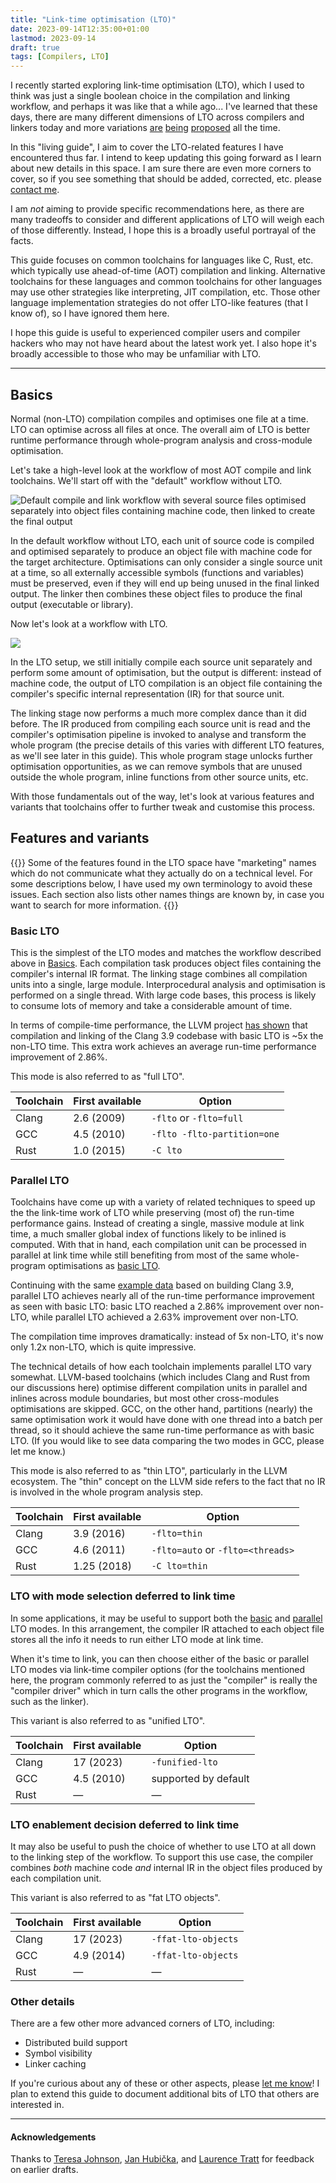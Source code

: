 ```yaml
---
title: "Link-time optimisation (LTO)"
date: 2023-09-14T12:35:00+01:00
lastmod: 2023-09-14
draft: true
tags: [Compilers, LTO]
---
```


I recently started exploring link-time optimisation (LTO),
which I used to think was just a single boolean choice
in the compilation and linking workflow,
and perhaps it was like that a while ago...
I've learned that these days,
there are many different dimensions of LTO across
compilers and linkers today and more variations
[are](https://discourse.llvm.org/t/rfc-a-unified-lto-bitcode-frontend/61774)
[being](https://discourse.llvm.org/t/rfc-ffat-lto-objects-support/63977)
[proposed](https://discourse.llvm.org/t/rfc-integrated-distributed-thinlto/69641)
all the time.

In this "living guide",
I aim to cover the LTO-related features I have encountered thus far.
I intend to keep updating this going forward
as I learn about new details in this space.
I am sure there are even more corners to cover,
so if you see something that should be added, corrected, etc.
please [contact me][contact].

I am _not_ aiming to provide specific recommendations here,
as there are many tradeoffs to consider
and different applications of LTO will weigh each of those differently.
Instead, I hope this is a broadly useful portrayal of the facts.

This guide focuses on common toolchains for languages like C, Rust, etc. which
typically use ahead-of-time (AOT) compilation and linking. Alternative
toolchains for these languages and common toolchains for other languages may use
other strategies like interpreting, JIT compilation, etc. Those other language
implementation strategies do not offer LTO-like features (that I know of), so
I have ignored them here.

I hope this guide is useful to experienced compiler users and compiler hackers
who may not have heard about the latest work yet. I also hope it's broadly
accessible to those who may be unfamiliar with LTO.

---

## Basics

Normal (non-LTO) compilation compiles and optimises one file at a time.
LTO can optimise across all files at once.
The overall aim of LTO is better runtime performance through whole-program
analysis and cross-module optimisation.

Let's take a high-level look at the workflow of most AOT compile and link
toolchains. We'll start off with the "default" workflow without LTO.

![Default compile and link workflow with several source files optimised
separately into object files containing machine code, then linked to create the
final output](default-workflow.svg)

In the default workflow without LTO, each unit of source code is compiled and
optimised separately to produce an object file with machine code for the target
architecture. Optimisations can only consider a single source unit at a time, so
all externally accessible symbols (functions and variables) must be preserved,
even if they will end up being unused in the final linked output. The linker
then combines these object files to produce the final output (executable or
library).

Now let's look at a workflow with LTO.

![](lto-workflow.svg)

In the LTO setup, we still initially compile each source unit separately and
perform some amount of optimisation, but the output is different: instead of
machine code, the output of LTO compilation is an object file containing
the compiler's specific internal representation (IR) for that source unit.

The linking stage now performs a much more complex dance than it did before.
The IR produced from compiling each source unit is read and the compiler's
optimisation pipeline is invoked to analyse and transform the whole program (the
precise details of this varies with different LTO features, as we'll see later
in this guide). This whole program stage unlocks further optimisation
opportunities, as we can remove symbols that are unused outside the whole
program, inline functions from other source units, etc.

With those fundamentals out of the way, let's look at various features and
variants that toolchains offer to further tweak and customise this process.

## Features and variants

{{<callout icon="⚠️">}}
Some of the features found in the LTO space have "marketing" names which do not
communicate what they actually do on a technical level.
For some descriptions below, I have used my own terminology to avoid these
issues.
Each section also lists other names things are known by, in case you want to
search for more information.
{{</callout>}}

### Basic LTO

This is the simplest of the LTO modes and matches the workflow described above
in [Basics](#basics).
Each compilation task produces object files containing the compiler's internal
IR format.
The linking stage combines all compilation units into a single, large module.
Interprocedural analysis and optimisation is performed on a single thread.
With large code bases, this process is likely to consume lots of memory and take
a considerable amount of time.

In terms of compile-time performance,
the LLVM project [has shown][tl] that compilation and linking of
the Clang 3.9 codebase with basic LTO is ~5x the non-LTO time.
This extra work achieves an average run-time performance improvement of 2.86%.

This mode is also referred to as "full LTO".

| Toolchain | First available | Option                      |
| --------- | --------------- | ------                      |
| Clang     | 2.6 (2009)      | `-flto` or `-flto=full`     |
| GCC       | 4.5 (2010)      | `-flto -flto-partition=one` |
| Rust      | 1.0 (2015)      | `-C lto`                    |

### Parallel LTO

Toolchains have come up with a variety of related techniques to speed up the
the link-time work of LTO while preserving (most of) the run-time performance
gains. Instead of creating a single, massive module at link time, a much smaller
global index of functions likely to be inlined is computed. With that in hand,
each compilation unit can be processed in parallel at link time while still
benefiting from most of the same whole-program optimisations as [basic
LTO](#basic-lto).

Continuing with the same [example data][tl] based on building Clang 3.9,
parallel LTO achieves nearly all of the run-time performance improvement as seen
with basic LTO:
basic LTO reached a 2.86% improvement over non-LTO,
while parallel LTO achieved a 2.63% improvement over non-LTO.

The compilation time improves dramatically: instead of 5x non-LTO, it's now only
1.2x non-LTO, which is quite impressive.

The technical details of how each toolchain
implements parallel LTO vary somewhat.
LLVM-based toolchains (which includes Clang and Rust from our discussions here)
optimise different compilation units in parallel
and inlines across module boundaries,
but most other cross-modules optimisations are skipped.
GCC, on the other hand,
partitions (nearly) the same optimisation work
it would have done with one thread into a batch per thread,
so it should achieve the same run-time performance as with basic LTO.
(If you would like to see data comparing the two modes in GCC,
please let me know.)

This mode is also referred to as "thin LTO",
particularly in the LLVM ecosystem.
The "thin" concept on the LLVM side
refers to the fact that no IR is involved in the whole program analysis step.

| Toolchain | First available | Option                            |
| --------- | --------------- | ------                            |
| Clang     | 3.9 (2016)      | `-flto=thin`                      |
| GCC       | 4.6 (2011)      | `-flto=auto` or `-flto=<threads>` |
| Rust      | 1.25 (2018)     | `-C lto=thin`                     |

### LTO with mode selection deferred to link time

In some applications, it may be useful to support both the [basic](#basic-lto)
and [parallel](#parallel-lto) LTO modes. In this arrangement, the compiler IR
attached to each object file stores all the info it needs to run either LTO mode
at link time.

When it's time to link, you can then choose either of
the basic or parallel LTO modes via link-time compiler options
(for the toolchains mentioned here,
the program commonly referred to as just the "compiler"
is really the "compiler driver"
which in turn calls the other programs in the workflow,
such as the linker).

This variant is also referred to as "unified LTO".

| Toolchain | First available | Option               |
| --------- | --------------- | ------               |
| Clang     | 17 (2023)       | `-funified-lto`      |
| GCC       | 4.5 (2010)      | supported by default |
| Rust      | —               | —                    |

### LTO enablement decision deferred to link time

It may also be useful to push the choice of whether to use LTO at all down to
the linking step of the workflow. To support this use case, the compiler
combines _both_ machine code _and_ internal IR in the object files produced by
each compilation unit.

This variant is also referred to as "fat LTO objects".

| Toolchain | First available | Option              |
| --------- | --------------- | ------              |
| Clang     | 17 (2023)       | `-ffat-lto-objects` |
| GCC       | 4.9 (2014)      | `-ffat-lto-objects` |
| Rust      | —               | —                   |

### Other details

There are a few other more advanced corners of LTO, including:

- Distributed build support
- Symbol visibility
- Linker caching

If you're curious about any of these or other aspects, please
[let me know][contact]!
I plan to extend this guide to document additional bits of LTO
that others are interested in.

---

#### Acknowledgements

Thanks to
[Teresa Johnson][johnson],
[Jan Hubička][hubicka], and
[Laurence Tratt][tratt]
for feedback on earlier drafts.

[contact]: /contact
[tl]: https://blog.llvm.org/2016/06/thinlto-scalable-and-incremental-lto.html

[johnson]: https://discourse.llvm.org/u/teresajohnson
[hubicka]: https://www.ucw.cz/~hubicka/
[tratt]: https://tratt.net/laurie/

